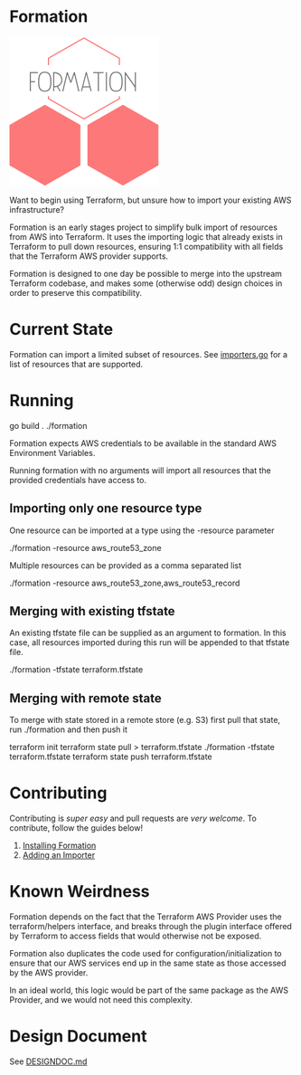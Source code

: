 # Formation

![Logo](https://raw.githubusercontent.com/jmcgill/formation/master/resources/logo.png)

Want to begin using Terraform, but unsure how to import your existing AWS infrastructure?

Formation is an early stages project to simplify bulk import of resources from AWS into Terraform. It uses the importing
logic that already exists in Terraform to pull down resources, ensuring 1:1 compatibility with all fields that
the Terraform AWS provider supports.

Formation is designed to one day be possible to merge into the upstream Terraform codebase, and makes some (otherwise
odd) design choices in order to preserve this compatibility.

# Current State

Formation can import a limited subset of resources. See [importers.go](https://github.com/jmcgill/formation/blob/master/aws/importers.go) for a list of resources that are supported.

# Running
go build .
./formation

Formation expects AWS credentials to be available in the standard AWS Environment Variables.

Running formation with no arguments will import all resources that the provided credentials have access to. 

## Importing only one resource type
One resource can be imported at a type using the -resource parameter

./formation -resource aws_route53_zone

Multiple resources can be provided as a comma separated list

./formation -resource aws_route53_zone,aws_route53_record

## Merging with existing tfstate
An existing tfstate file can be supplied as an argument to formation. In this case, all resources imported during this run will be appended to that tfstate file.

./formation -tfstate terraform.tfstate

## Merging with remote state
To merge with state stored in a remote store (e.g. S3) first pull that state, run ./formation and then push it

terraform init
terraform state pull > terraform.tfstate
./formation -tfstate terraform.tfstate
terraform state push terraform.tfstate

# Contributing

Contributing is _super easy_ and pull requests are _very welcome_. To contribute, follow the guides below!

1. [Installing Formation](https://github.com/jmcgill/formation/blob/master/docs/01_Install.md)
2. [Adding an Importer](https://github.com/jmcgill/formation/blob/master/docs/02_Importing.md)

# Known Weirdness

Formation depends on the fact that the Terraform AWS Provider uses the terraform/helpers interface, and breaks through
the plugin interface offered by Terraform to access fields that would otherwise not be exposed.

Formation also duplicates the code used for configuration/initialization to ensure that our AWS services end up
in the same state as those accessed by the AWS provider.

In an ideal world, this logic would be part of the same package as the AWS Provider, and we would not need this
complexity.

# Design Document

See [DESIGNDOC.md](https://github.com/jmcgill/formation/blob/master/DESIGNDOC.md)

